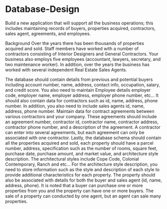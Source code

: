 # Database-Design
Build a new application that will support all the business operations; this includes maintaining records of buyers, properties acquired, contractors, sales agent, agreements, and employees.


Background
Over the years there has been thousands of properties acquired and sold. Staff members have worked with a number of contractors consisting of Interior Designers and General Contractors.  Your business also employs five employees (accountant, lawyers, secretary, and two maintenance worker). In addition, over the years the business has worked with several independent Real Estate Sales Agents.

The  database should contain details from previous and potential buyers including account number, name, address, contact info, occupation, salary, and credit score.
You also need to maintain Employee details employer code, employer name, employer address, employer phone number, etc...
It should also contain data for contractors such as id, name, address, phone number. In addition, you also need to include sales agents id, name, address, phone number.
Maintain data for contract agreements between various contractors and your company.  These agreements should include an agreement number, contractor id, contractor name, contractor address, contractor phone number, and a description of the agreement.
A contractor can enter into several agreements, but each agreement can only be associated with one contractor. 
Lastly, the database schema should contain all the properties acquired and sold, each property should have a parcel number, address, specification such as the number of rooms, square feet, purchase date, purchase amount, and market value, and architecture style description. The architectural styles include Cope Code, Colonial Contemporary, Ranch and etc… For the architecture style description, you need to store information such as the style and description of each style to provide additional characteristics for each property.
The property should also be associated with details for both the buyer and sales agent (id, name, address, phone).
It is noted that a buyer can purchase one or more properties from you and the property can have one or more buyers.
The sale of a property can conducted by one agent, but an agent can sale many properties. 


